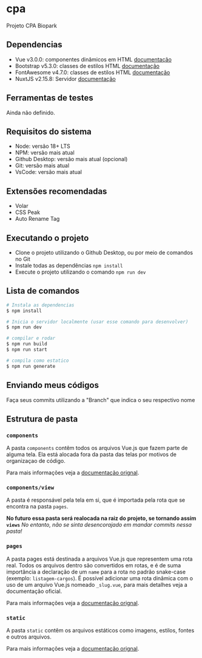 # cpa

Projeto CPA Biopark

## Dependencias

- Vue v3.0.0: componentes dinâmicos em HTML [documentação](https://vuejs.org/guide/introduction.html)
- Bootstrap v5.3.0: classes de estilos HTML [documentação](https://getbootstrap.com/docs/5.3/getting-started/introduction/)
- FontAwesome v4.7.0: classes de estilos HTML [documentação](https://fontawesome.com/v4/icons/)
- NuxtJS v2.15.8: Servidor [documentação](https://nuxtjs.org/docs/get-started/installation)

## Ferramentas de testes

Ainda não definido.

## Requisitos do sistema

- Node: versão 18+ LTS
- NPM: versão mais atual
- Github Desktop: versão mais atual (opcional)
- Git: versão mais atual
- VsCode: versão mais atual

## Extensões recomendadas

- Volar
- CSS Peak
- Auto Rename Tag

## Executando o projeto

- Clone o projeto utilizando o Github Desktop, ou por meio de comandos no Git
- Instale todas as dependências `npm install`
- Execute o projeto utilizando o comando `npm run dev`

## Lista de comandos

```bash
# Instala as dependencias
$ npm install

# Inicia o servidor localmente (usar esse comando para desenvolver)
$ npm run dev

# compilar e rodar
$ npm run build
$ npm run start

# compila como estatico
$ npm run generate
```

## Enviando meus códigos

Faça seus commits utilizando a "Branch" que indica o seu respectivo nome

## Estrutura de pasta

### `components`

A pasta `components` contêm todos os arquivos Vue.js que fazem parte de alguma tela. Ela está alocada fora da pasta das  telas por motivos de organizaçao de código.

Para mais informações veja a [documentação orignal](https://nuxtjs.org/docs/2.x/directory-structure/components).

### `components/view`

A pasta é responsável pela tela em si, que é importada pela rota que se encontra na pasta `pages`.

**No futuro essa pasta será realocada na raiz do projeto, se tornando assim `views`**
*No entanto, não se sinta desencorajado em mandar commits nessa pasta!*

### `pages`

A pasta pages está destinada a arquivos Vue.js que representem uma rota real. Todos os arquivos dentro são convertidos em rotas, e é de suma importância a declaração de um `name` para a rota no padrão snake-case (exemplo: `listagem-cargos`). É possível adicionar uma rota dinâmica com o uso de um arquivo Vue.js nomeado `_slug.vue`, para mais detalhes veja a documentação oficial.

Para mais informações veja a [documentação orignal](https://nuxtjs.org/docs/2.x/get-started/routing).

### `static`

A pasta `static` contêm  os arquivos estáticos como imagens, estilos, fontes e outros arquivos.

Para mais informações veja a [documentação orignal](https://nuxtjs.org/docs/2.x/directory-structure/static).
